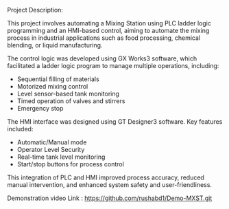 Project Description:

This project involves automating a Mixing Station using PLC ladder logic programming and an HMI-based control, aiming to automate the mixing process in industrial applications such as food processing, chemical blending, or liquid manufacturing.

The control logic was developed using GX Works3 software, which facilitated a ladder logic program to manage multiple operations, including:

- Sequential filling of materials
- Motorized mixing control
- Level sensor-based tank monitoring
- Timed operation of valves and stirrers
- Emergency stop

The HMI interface was designed using GT Designer3 software.
Key features included:

- Automatic/Manual mode
- Operator Level Security
- Real-time tank level monitoring
- Start/stop buttons for process control


This integration of PLC and HMI improved process accuracy, reduced manual intervention, and enhanced system safety and user-friendliness.

Demonstration video Link : https://github.com/rushabd1/Demo-MXST.git
